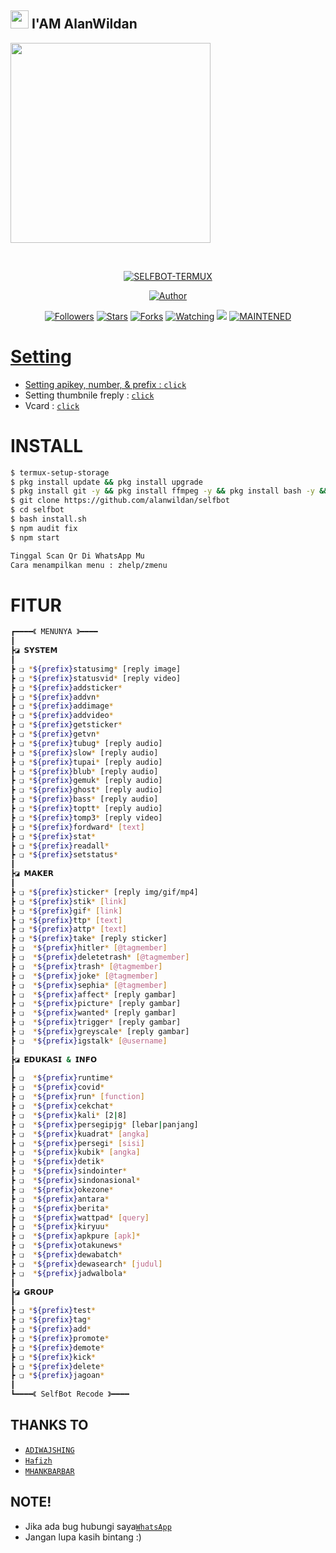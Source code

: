 ## <img src="https://github.com/TheDudeThatCode/TheDudeThatCode/blob/master/Assets/Hi.gif" width="29px"> I'AM AlanWildan
<img src="https://media.giphy.com/media/836HiJc7pgzy8iNXCn/giphy.gif" width="320">
</p>
<br>
<p align="center">
<a href="#"><img title="SELFBOT-TERMUX" src="https://img.shields.io/badge/-SELFBOT--TERMUX-green?colorA=%23ff0000&colorB=%23017e40&style=for-the-badge"></a>
</p>
<p align="center">
<a href="https://github.com/alanwildan"><img title="Author" src="https://img.shields.io/badge/AUTHOR-ALAN-orange?style=for-the-badge&logo=github"></a>
</p>
<p align="center">
<a href="https://github.com/alanwildan/followers"><img title="Followers" src="https://img.shields.io/github/followers/Fxc7?color=blue&style=flat-square"></a>
<a href="https://github.com/alanwildan/selfbot/stargazers/"><img title="Stars" src="https://img.shields.io/github/stars/Fxc7/termux-bot-wa?color=red&style=flat-square"></a>
<a href="https://github.com/alanwildan/selfbot/network/members"><img title="Forks" src="http://img.shields.io/github/forks/Fxc7/termux-bot-wa?color=red&style=flat-square"></a>
<a href="https://github.com/alanwildan/selfbot/watchers"><img title="Watching" src="https://img.shields.io/github/watchers/Fxc7/termux-bot-wa?label=Watchers&color=blue&style=flat-square"></a>
<a href="https://hits.seeyoufarm.com"><img src="https://hits.seeyoufarm.com/api/count/incr/badge.svg?url=https%3A%2F%2Fgithub.com%2Falanwildan%2Fselfbot&count_bg=%2379C83D&title_bg=%23555555&icon=&icon_color=%23E7E7E7&title=Support&edge_flat=false"/></a>
<a href="#"><img title="MAINTENED" src="https://img.shields.io/badge/MAINTENED-YES-blue.svg"</a>
</p>

# Setting

* Setting apikey, number, & prefix : [`click`](https://github.com/alanwildan/selfbot/blob/main/src/settings.json)
* Setting thumbnile freply : [`click`](https://github.com/alanwildan/selfbot/tree/main/image) 
* Vcard : [`click`](https://github.com/alanwildan/selfbot/blob/main/index.js#L31) 

# INSTALL

```bash
$ termux-setup-storage
$ pkg install update && pkg install upgrade
$ pkg install git -y && pkg install ffmpeg -y && pkg install bash -y && pkg install nodejs-y
$ git clone https://github.com/alanwildan/selfbot
$ cd selfbot
$ bash install.sh
$ npm audit fix
$ npm start

Tinggal Scan Qr Di WhatsApp Mu
Cara menampilkan menu : zhelp/zmenu
```


# FITUR

```bash
┏━━━━《 MENUNYA 》━━━━
┃
┣◪ 𝗦𝗬𝗦𝗧𝗘𝗠
┃
┣ ❏ *${prefix}statusimg* [reply image]
┣ ❏ *${prefix}statusvid* [reply video]
┣ ❏ *${prefix}addsticker*
┣ ❏ *${prefix}addvn*
┣ ❏ *${prefix}addimage* 
┣ ❏ *${prefix}addvideo*
┣ ❏ *${prefix}getsticker* 
┣ ❏ *${prefix}getvn* 
┣ ❏ *${prefix}tubug* [reply audio]
┣ ❏ *${prefix}slow* [reply audio]
┣ ❏ *${prefix}tupai* [reply audio]
┣ ❏ *${prefix}blub* [reply audio]
┣ ❏ *${prefix}gemuk* [reply audio]
┣ ❏ *${prefix}ghost* [reply audio]
┣ ❏ *${prefix}bass* [reply audio]
┣ ❏ *${prefix}toptt* [reply audio]
┣ ❏ *${prefix}tomp3* [reply video]
┣ ❏ *${prefix}fordward* [text]
┣ ❏ *${prefix}stat*
┣ ❏ *${prefix}readall*
┣ ❏ *${prefix}setstatus*
┃
┣◪ 𝗠𝗔𝗞𝗘𝗥 
┃
┣ ❏ *${prefix}sticker* [reply img/gif/mp4]
┣ ❏ *${prefix}stik* [link]
┣ ❏ *${prefix}gif* [link]
┣ ❏ *${prefix}ttp* [text]
┣ ❏ *${prefix}attp* [text]
┣ ❏ *${prefix}take* [reply sticker]
┣ ❏  *${prefix}hitler* [@tagmember]
┣ ❏  *${prefix}deletetrash* [@tagmember]
┣ ❏  *${prefix}trash* [@tagmember]
┣ ❏  *${prefix}joke* [@tagmember]
┣ ❏  *${prefix}sephia* [@tagmember]
┣ ❏  *${prefix}affect* [reply gambar]
┣ ❏  *${prefix}picture* [reply gambar]
┣ ❏  *${prefix}wanted* [reply gambar]
┣ ❏  *${prefix}trigger* [reply gambar]
┣ ❏  *${prefix}greyscale* [reply gambar]
┣ ❏  *${prefix}igstalk* [@username]
┃
┣◪ 𝗘𝗗𝗨𝗞𝗔𝗦𝗜 & 𝗜𝗡𝗙𝗢
┃
┣ ❏  *${prefix}runtime*
┣ ❏  *${prefix}covid*
┣ ❏  *${prefix}run* [function]
┣ ❏  *${prefix}cekchat*
┣ ❏  *${prefix}kali* [2|8]
┣ ❏  *${prefix}persegipjg* [lebar|panjang]
┣ ❏  *${prefix}kuadrat* [angka]
┣ ❏  *${prefix}persegi* [sisi]
┣ ❏  *${prefix}kubik* [angka]
┣ ❏  *${prefix}detik*
┣ ❏  *${prefix}sindointer*
┣ ❏  *${prefix}sindonasional*
┣ ❏  *${prefix}okezone*
┣ ❏  *${prefix}antara*
┣ ❏  *${prefix}berita*
┣ ❏  *${prefix}wattpad* [query]
┣ ❏  *${prefix}kiryuu*
┣ ❏  *${prefix}apkpure [apk]*
┣ ❏  *${prefix}otakunews*
┣ ❏  *${prefix}dewabatch*
┣ ❏  *${prefix}dewasearch* [judul]
┣ ❏  *${prefix}jadwalbola*
┃
┣◪ 𝗚𝗥𝗢𝗨𝗣
┃
┣ ❏ *${prefix}test*
┣ ❏ *${prefix}tag*
┣ ❏ *${prefix}add*
┣ ❏ *${prefix}promote*
┣ ❏ *${prefix}demote*
┣ ❏ *${prefix}kick*
┣ ❏ *${prefix}delete*
┣ ❏ *${prefix}jagoan*
┃
┗━━━━《 SelfBot Recode 》━━━━
```


## THANKS TO

* [`ADIWAJSHING`](https://github.com/adiwajshing/Baileys) 
* [`Hafizh`](https://github.com/HAFizh-15) 
* [`MHANKBARBAR`](https://github.com/MhankBarBar)


## NOTE! 
* Jika ada bug hubungi saya[`WhatsApp`](https://api.whatsapp.com/send?phone=6285793432434) 
* Jangan lupa kasih bintang :) 
